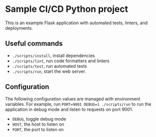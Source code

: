 # Sample CI/CD Python project

This is an example Flask application with automated tests, linters, and
deployments.

## Useful commands

- `./scripts/install`, install dependencies
- `./scripts/lint`, run code formatters and linters
- `./scripts/test`, run automated tests
- `./scripts/run`, start the web server.

## Configuration

The following configuration values are managed with environment variables. For
example, run `PORT=9001 DEBUG=1 ./scripts/run` to run the application in debug
mode and listen to requests on port 9001.

- `DEBUG`, toggle debug mode
- `HOST`, the host to listen on
- `PORT`, the port to listen on
